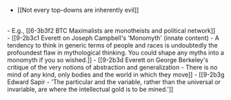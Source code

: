 - [[Not every top-downs are inherently evil]]
<br>
- E.g., [[6-3b3f2 BTC Maximalists are monotheists and political network]]
<br>
- [[9-2b3c1 Everett on Joseph Campbell's 'Monomyth' (innate content) - A tendency to think in generic terms of people and races is undoubtedly the profoundest flaw in mythological thinking. You could shape any myths into a monomyth if you so wished.]]
  - [[9-2b3d Everett on George Berkeley's critique of the very notions of abstraction and generalization - There is no mind of any kind, only bodies and the world in which they move]]
    - [[9-2b3g Edward Sapir - 'The particular and the variable, rather than the universal or invariable, are where the intellectual gold is to be mined.']]
